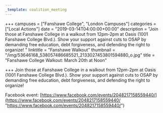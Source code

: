 ```yaml
---
_template: coalition_meeting
---
```



+++
campuses = ["Fanshawe College", "London Campuses"]
categories = ["Local Actions"]
date = "2019-03-14T04:00:00+00:00"
description = "Join those at Fanshawe College in a walkout from 12pm-2pm at Oasis (1001 Fanshawe College Blvd.). Show your support against cuts to OSAP by demanding free education, debt forgiveness, and defending the right to organize! "
linktitle = "Fanshawe Walkout"
thumbnail = "/img/53646168_538057486685521_2133027453801594880_o.jpg"
title = "Fanshawe College Walkout: March 20th at Noon"

+++
Join those at Fanshawe College in a walkout from 12pm-2pm at Oasis (1001 Fanshawe College Blvd.). Show your support against cuts to OSAP by demanding free education, debt forgiveness, and defending the right to organize!

Facebook event: [https://www.facebook.com/events/2048217158559440/](https://www.facebook.com/events/2048217158559440/ "https://www.facebook.com/events/2048217158559440/")
